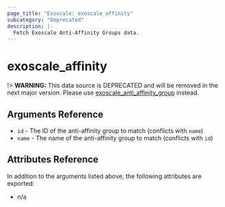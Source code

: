 ```yaml
---
page_title: "Exoscale: exoscale_affinity"
subcategory: "Deprecated"
description: |-
  Fetch Exoscale Anti-Affinity Groups data.
---
```


# exoscale\_affinity

!> **WARNING:** This data source is DEPRECATED and will be removed in the next major version. Please use [exoscale_anti_affinity_group](./anti_affinity_group.md) instead.


## Arguments Reference

* `id` - The ID of the anti-affinity group to match (conflicts with `name`)
* `name` - The name of the anti-affinity group to match (conflicts with `id`)


## Attributes Reference

In addition to the arguments listed above, the following attributes are exported:

* n/a
